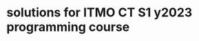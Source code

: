 solutions for ITMO CT S1 y2023 programming course
============================================================================================================================================
